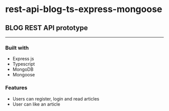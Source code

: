# rest-api-blog-ts-express-mongoose

## BLOG REST API prototype

---

### Built with
* Express js
* Typescript
* MongoDB
* Mongoose


### Features

* Users can register, login and read articles
* User can like an article

